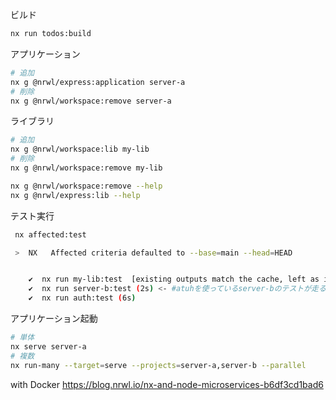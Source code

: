 

ビルド
```sh
nx run todos:build
```

アプリケーション
```sh
# 追加
nx g @nrwl/express:application server-a
# 削除
nx g @nrwl/workspace:remove server-a
```

ライブラリ
```sh
# 追加
nx g @nrwl/workspace:lib my-lib
# 削除
nx g @nrwl/workspace:remove my-lib
```



```sh
nx g @nrwl/workspace:remove --help
nx g @nrwl/express:lib --help
```

テスト実行
```sh
 nx affected:test

 >  NX   Affected criteria defaulted to --base=main --head=HEAD


    ✔  nx run my-lib:test  [existing outputs match the cache, left as is]
    ✔  nx run server-b:test (2s) <- #atuhを使っているserver-bのテストが走る
    ✔  nx run auth:test (6s)
```


アプリケーション起動
```sh
# 単体
nx serve server-a
# 複数
nx run-many --target=serve --projects=server-a,server-b --parallel
```

with Docker
https://blog.nrwl.io/nx-and-node-microservices-b6df3cd1bad6
